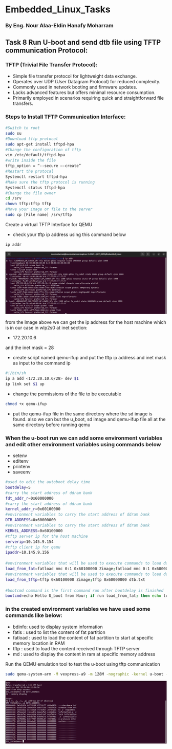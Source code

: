 # Embedded_Linux_Tasks



### By Eng. Nour Alaa-Eldin Hanafy Moharram



## Task 8 Run U-boot and send dtb file using TFTP communication Protocol:



### TFTP (Trivial File Transfer Protocol):

* Simple file transfer protocol for lightweight data exchange.
* Operates over UDP (User Datagram Protocol) for reduced complexity.
* Commonly used in network booting and firmware updates.
* Lacks advanced features but offers minimal resource consumption.
* Primarily employed in scenarios requiring quick and straightforward file transfers.



### Steps to Install TFTP Communication Interface:

```bash
#Switch to root
sudo su
#Download tftp protocol
sudo apt-get install tftpd-hpa
#Change the configuration of tftp
vim /etc/default/tftpd-hpa
#write inside the file
tftp_option = “--secure –-create”
#Restart the protocal
Systemctl restart tftpd-hpa
#Make sure the tftp protocol is running
Systemctl status tftpd-hpa
#Change the file owner
cd /srv
chown tftp:tftp tftp 
#Move your image or file to the server
sudo cp [File name] /srv/tftp
```

Create a virtual TFTP Interface for QEMU

* check your tftp ip address using this command below

```bash
ip addr 
```

![1](README.assets/ip_address.png)

from the Image above we can get the ip address for the host machine which is in our case in wlp2s0 at inet section:

* 172.20.10.6

and the inet mask = 28

* create script named qemu-ifup and put the tftp ip address and inet mask as input to the command ip

```bash
#!/bin/sh
ip a add <172.20.10.6/28> dev $1
ip link set $1 up

```

* change the permissions of the file to be executable

```bash
chmod +x qemu-ifup
```

* put the qemu-ifup file in the same directory where the sd image is found. also we can but the u_boot, sd image and qemu-ifup file all at the same directory before running qemu

### When the u-boot run we can add some environment variables and edit other environment variables using commands below

* setenv
* editenv
* printenv
* saveenv

```bash
#used to edit the autoboot delay time
bootdelay=5 
#carry the start address of ddram bank 
fdt_addr_r=0x60000000 
#carry the start address of ddram bank
kernel_addr_r=0x60100000 
#environment variables to carry the start address of ddram bank
DTB_ADDRESS=0x60000000 
#environment variables to carry the start address of ddram bank
KERNEL_ADDRESS=0x60100000 
#tftp server ip for the host machine
serverip=10.145.9.154 
#tftp client ip for qemu
ipaddr=10.145.9.156 

#environment variables that will be used to execute commands to load data from fat partition
load_from_fat=fatload mmc 0:1 0x60100000 Zimage;fatload mmc 0:1 0x60000000 dtb.txt
#environment variables that will be used to execute commands to load data from tftp server
load_from_tftp=tftp 0x60100000 Zimage;tftp 0x60000000 dtb.txt

#bootcmd command is the first command run after bootdelay is finished 
bootcmd=echo Hello U_boot from Nour; if run load_from_fat; then echo load from fat success; elif run load_from_tftp; then echo load from tftp success; else echo no load success; fi

```

### in the created environment variables we have used some commands like below:

* bdinfo: used to display system information
* fatls : used to list the content of fat partition
* fatload : used to load the content of fat partition to start at specific memory location in RAM
* tftp : used to load the content received through TFTP server
* md : used to display the content in ram at specific memory address

Run the QEMU emulation tool to test the u-boot using tftp communication

```bash
sudo qemu-system-arm -M vexpress-a9 -m 128M -nographic -kernel u-boot -sd sd.img -net tap,script=./qemu-ifup -net nic 
```

![2](README.assets/RESULT.png)
